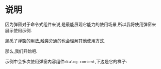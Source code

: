 # 说明

因为弹窗对于命令式组件来说,是最能展现它能力的使用场景,所以我将使用弹窗来展示使用示例.

熟悉了弹窗的用法,触类旁通的也会理解其他使用方式.

那么,我们开始吧.

示例中会多次使用弹窗内容组件`dialog-content`,下边是它的样子:

<demo vue="../components/dialog-content.vue"></demo>

